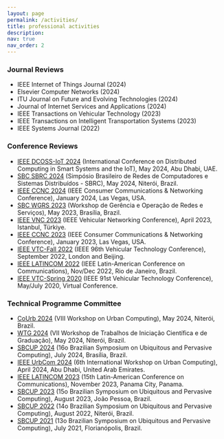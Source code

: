 ```yaml
---
layout: page
permalink: /activities/
title: professional activities
description:
nav: true
nav_order: 2
---
```


### Journal Reviews

- IEEE Internet of Things Journal (2024)
- Elsevier Computer Networks (2024)
- ITU Journal on Future and Evolving Technologies (2024)
- Journal of Internet Services and Applications (2024)
- IEEE Transactions on Vehicular Technology (2023)
- IEEE Transactions on Intelligent Transportation Systems (2023)
- IEEE Systems Journal (2022)

### Conference Reviews

- [IEEE DCOSS-IoT 2024](https://dcoss.org/) (International Conference on Distributed Computing in Smart Systems and the IoT), May 2024, Abu Dhabi, UAE.
- [SBC SBRC 2024](https://sbrc.sbc.org.br/2024/) (Simpósio Brasileiro de Redes de Computadores e Sistemas Distribuídos - SBRC), May 2024, Niterói, Brazil.
- [IEEE CCNC 2024](https://ccnc2024.ieee-ccnc.org/) (IEEE Consumer Communications & Networking Conference), January 2024, Las Vegas, USA.
- [SBC WGRS 2023](https://sbrc.sbc.org.br/2023/workshop-wgrs/) (Workshop de Gerência e Operação de Redes e Serviços), May 2023, Brasília, Brazil.
- [IEEE VNC 2023](https://ieee-vnc.org/2023/) (IEEE Vehicular Networking Conference), April 2023, Istanbul, Türkiye.
- [IEEE CCNC 2023](https://ccnc2023.ieee-ccnc.org/) (IEEE Consumer Communications & Networking Conference), January 2023, Las Vegas, USA.
- [IEEE VTC-Fall 2022](https://events.vtsociety.org/vtc2022-fall/) (IEEE 96th Vehicular Technology Conference), September 2022, London and Beijing.
- [IEEE LATINCOM 2022](https://latincom2022.ieee-latincom.org/) (IEEE Latin-American Conference on Communications), Nov/Dec 2022, Rio de Janeiro, Brazil.
- [IEEE VTC-Spring 2020](https://events.vtsociety.org/vtc2020-spring/) (IEEE 91st Vehicular Technology Conference), May/July 2020, Virtual Conference.

### Technical Programme Committee

- [CoUrb 2024](https://sbrc.sbc.org.br/2024/) (VIII Workshop on Urban Computing), May 2024, Niterói, Brazil.
- [WTG 2024](https://sbrc.sbc.org.br/2024/) (VII Workshop de Trabalhos de Iniciação Científica e de Graduação), May 2024, Niterói, Brazil.
- [SBCUP 2024](https://csbc.sbc.org.br/2024/sbcup/) (16o Brazilian Symposium on Ubiquitous and Pervasive Computing), July 2024, Brasília, Brazil.
- [IEEE UrbCom 2024](https://sites.google.com/view/urbcom2024/committees) (6th International Workshop on Urban Computing), April 2024, Abu Dhabi, United Arab Emirates.
- [IEEE LATINCOM 2023](https://latincom2023.ieee-latincom.org/committees/technical-program-committee) (15th Latin-American Conference on Communications), November 2023, Panama City, Panama.
- [SBCUP 2023](https://csbc.sbc.org.br/2023/sbcup/) (15o Brazilian Symposium on Ubiquitous and Pervasive Computing), August 2023, João Pessoa, Brazil.
- [SBCUP 2022](https://csbc.sbc.org.br/2022/sbcup/) (14o Brazilian Symposium on Ubiquitous and Pervasive Computing), August 2022, Niterói, Brazil.
- [SBCUP 2021](https://csbc.ufsc.br/eventos/sbcup/) (13o Brazilian Symposium on Ubiquitous and Pervasive Computing), July 2021, Florianópolis, Brazil.